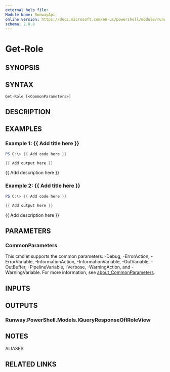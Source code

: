 ```yaml
---
external help file:
Module Name: RunwayApi
online version: https://docs.microsoft.com/en-us/powershell/module/runwayapi/get-role
schema: 2.0.0
---
```


# Get-Role

## SYNOPSIS


## SYNTAX

```
Get-Role [<CommonParameters>]
```

## DESCRIPTION


## EXAMPLES

### Example 1: {{ Add title here }}
```powershell
PS C:\> {{ Add code here }}

{{ Add output here }}
```

{{ Add description here }}

### Example 2: {{ Add title here }}
```powershell
PS C:\> {{ Add code here }}

{{ Add output here }}
```

{{ Add description here }}

## PARAMETERS

### CommonParameters
This cmdlet supports the common parameters: -Debug, -ErrorAction, -ErrorVariable, -InformationAction, -InformationVariable, -OutVariable, -OutBuffer, -PipelineVariable, -Verbose, -WarningAction, and -WarningVariable. For more information, see [about_CommonParameters](http://go.microsoft.com/fwlink/?LinkID=113216).

## INPUTS

## OUTPUTS

### Runway.PowerShell.Models.IQueryResponseOfIRoleView

## NOTES

ALIASES

## RELATED LINKS

